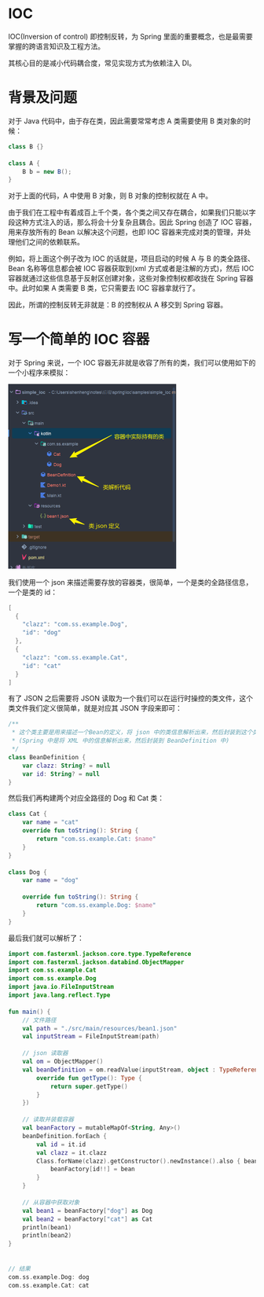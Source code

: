 # IOC

IOC(Inversion of control) 即控制反转，为 Spring 里面的重要概念，也是最需要掌握的跨语言知识及工程方法。

其核心目的是减小代码耦合度，常见实现方式为依赖注入 DI。

# 背景及问题

对于 Java 代码中，由于存在类，因此需要常常考虑 A 类需要使用 B 类对象的时候：

```java
class B {}

class A {
    B b = new B();
}
```

对于上面的代码，A 中使用 B 对象，则 B 对象的控制权就在 A 中。

由于我们在工程中有着成百上千个类，各个类之间又存在耦合，如果我们只能以字段这种方式注入的话，那么将会十分复杂且耦合。因此 Spring 创造了 IOC 容器，用来存放所有的 Bean 以解决这个问题，也即 IOC 容器来完成对类的管理，并处理他们之间的依赖联系。

例如，将上面这个例子改为 IOC 的话就是，项目启动的时候 A 与 B 的类全路径、Bean 名称等信息都会被 IOC 容器获取到(xml 方式或者是注解的方式)，然后 IOC 容器就通过这些信息基于反射区创建对象，这些对象控制权都收拢在 Spring 容器中。此时如果 A 类需要 B 类，它只需要去 IOC 容器拿就行了。

因此，所谓的控制反转无非就是：B 的控制权从 A 移交到 Spring 容器。

# 写一个简单的 IOC 容器

对于 Spring 来说，一个 IOC 容器无非就是收容了所有的类，我们可以使用如下的一个小程序来模拟：

<img src="./assets/image-20231002124608961.png" alt="image-20231002124608961" style="zoom:50%;" />

我们使用一个 json 来描述需要存放的容器类，很简单，一个是类的全路径信息，一个是类的 id：

```kotlin
[
  {
    "clazz": "com.ss.example.Dog",
    "id": "dog"
  },
  {
    "clazz": "com.ss.example.Cat",
    "id": "cat"
  }
]
```

有了 JSON 之后需要将 JSON 读取为一个我们可以在运行时操控的类文件，这个类文件我们定义很简单，就是对应其 JSON 字段来即可：

```kotlin
/**
 * 这个类主要是用来描述一个Bean的定义，将 json 中的类信息解析出来，然后封装到这个类中
 * (Spring 中是将 XML 中的信息解析出来，然后封装到 BeanDefinition 中)
 */
class BeanDefinition {
    var clazz: String? = null
    var id: String? = null
}
```

然后我们再构建两个对应全路径的 Dog 和 Cat 类：

```kotlin
class Cat {
    var name = "cat"
    override fun toString(): String {
        return "com.ss.example.Cat: $name"
    }
}

class Dog {
    var name = "dog"

    override fun toString(): String {
        return "com.ss.example.Dog: $name"
    }
}
```

最后我们就可以解析了：

```kotlin
import com.fasterxml.jackson.core.type.TypeReference
import com.fasterxml.jackson.databind.ObjectMapper
import com.ss.example.Cat
import com.ss.example.Dog
import java.io.FileInputStream
import java.lang.reflect.Type

fun main() {
    // 文件路径
    val path = "./src/main/resources/bean1.json"
    val inputStream = FileInputStream(path)

    // json 读取器
    val om = ObjectMapper()
    val beanDefinition = om.readValue(inputStream, object : TypeReference<List<BeanDefinition>>() {
        override fun getType(): Type {
            return super.getType()
        }
    })

    // 读取并装载容器
    val beanFactory = mutableMapOf<String, Any>()
    beanDefinition.forEach {
        val id = it.id
        val clazz = it.clazz
        Class.forName(clazz).getConstructor().newInstance().also { bean ->
            beanFactory[id!!] = bean
        }
    }

    // 从容器中获取对象
    val bean1 = beanFactory["dog"] as Dog
    val bean2 = beanFactory["cat"] as Cat
    println(bean1)
    println(bean2)
}


// 结果
com.ss.example.Dog: dog
com.ss.example.Cat: cat
```

